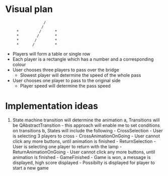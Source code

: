 # Visual plan

                     /
                    /
         *         /      *
         *        /       * 
         *       /        *
         *      /         *

- Players will form a table or single row
- Each player is a rectangle which has a number and a corresponding colour
- User chooses three players to pass over the bridge
  - Slowest player will determine the speed of the whole pass
- User chooses one player to pass to the original side
  - Player speed will determine the pass speed


# Implementation ideas
1. State machine transition will determine the animation
    a, Transitions will be QAbstractTransition
        - this approach will enable me to set conditions on transitions
    b, States will include the following
        - CrossSelection
          - User is selecting 3 players to cross
        - CrossAnimationOnGoing
          - User cannot click any more buttons, until animation is finished
        - ReturnSelection
          - User is selecting one player to return with the lamp
        - ReturnAnimationOnGoing
          - User cannot click any more buttons, until animation is finished
        - GameFinished
          - Game is won, a message is displayed, high score displayed
          - Possibilty is displayed for player to start a new game